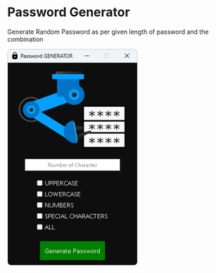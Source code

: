 # Password Generator

Generate Random Password as per given length of password and the combination

<img src="assets/1.png">
